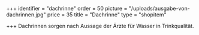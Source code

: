 +++
identifier = "dachrinne"
order = 50
picture = "/uploads/ausgabe-von-dachrinnen.jpg"
price = 35
title = "Dachrinne"
type = "shopitem"

+++
Dachrinnen sorgen nach Aussage der Ärzte für Wasser in Trinkqualität.